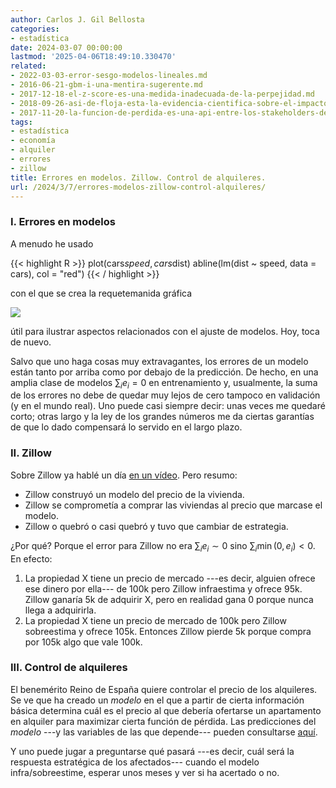 ```yaml
---
author: Carlos J. Gil Bellosta
categories:
- estadística
date: 2024-03-07 00:00:00
lastmod: '2025-04-06T18:49:10.330470'
related:
- 2022-03-03-error-sesgo-modelos-lineales.md
- 2016-06-21-gbm-i-una-mentira-sugerente.md
- 2017-12-18-el-z-score-es-una-medida-inadecuada-de-la-perpejidad.md
- 2018-09-26-asi-de-floja-esta-la-evidencia-cientifica-sobre-el-impacto-de-airbnb-en-el-mercado-inmobiliario.md
- 2017-11-20-la-funcion-de-perdida-es-una-api-entre-los-stakeholders-de-un-analisis-estadistico.md
tags:
- estadística
- economía
- alquiler
- errores
- zillow
title: Errores en modelos. Zillow. Control de alquileres.
url: /2024/3/7/errores-modelos-zillow-control-alquileres/
---
```


### I. Errores en modelos

A menudo he usado

{{< highlight R >}}
plot(cars$speed, cars$dist)
abline(lm(dist ~ speed, data = cars), col = "red")
{{< / highlight >}}

con el que se crea la requetemanida gráfica

![](/wp-uploads/2024/cars_dist_speed_regression.png#center)

útil para ilustrar aspectos relacionados con el ajuste de modelos. Hoy, toca de nuevo.

Salvo que uno haga cosas muy extravagantes, los errores de un modelo están tanto por arriba como por debajo de la predicción. De hecho, en una amplia clase de modelos $\sum_i e_i =0$ en entrenamiento y, usualmente, la suma de los errores no debe de quedar muy lejos de cero tampoco en validación (y en el mundo real). Uno puede casi siempre decir: unas veces me quedaré corto; otras largo y la ley de los grandes números me da ciertas garantías de que lo dado compensará lo servido en el largo plazo.


### II. Zillow

Sobre Zillow ya hablé un día [en un vídeo](/2022/02/28/nuevo-video-en-youtube-modelos-estadisticos-comportamiento-estrategico/). Pero resumo:
- Zillow construyó un modelo del precio de la vivienda.
- Zillow se comprometía a comprar las viviendas al precio que marcase el modelo.
- Zillow o quebró o casi quebró y tuvo que cambiar de estrategia.

¿Por qué? Porque el error para Zillow no era $\sum_i e_i \sim 0$ sino $\sum_i \min(0, e_i) < 0$. En efecto:
1. La propiedad X tiene un precio de mercado ---es decir, alguien ofrece ese dinero por ella--- de 100k pero Zillow infraestima y ofrece 95k. Zillow ganaría 5k de adquirir X, pero en realidad gana 0 porque nunca llega a adquirirla.
2. La propiedad X tiene un precio de mercado de 100k pero Zillow sobreestima y ofrece 105k. Entonces Zillow pierde 5k porque compra por 105k algo que vale 100k.

### III. Control de alquileres

El benemérito Reino de España quiere controlar el precio de los alquileres. Se ve que ha creado un _modelo_ en el que a partir de cierta información básica determina cuál es el precio al que debería ofertarse un apartamento en alquiler para maximizar cierta función de pérdida. Las predicciones del _modelo_ ---y las variables de las que depende--- pueden consultarse [aquí](https://serpavi.mivau.gob.es/).

Y uno puede jugar a preguntarse qué pasará ---es decir, cuál será la respuesta estratégica de los afectados--- cuando el modelo infra/sobreestime, esperar unos meses y ver si ha acertado o no.